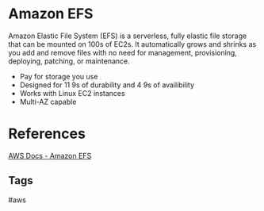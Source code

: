 # Amazon EFS

Amazon Elastic File System (EFS) is a serverless, fully elastic file storage that can be mounted on 100s of EC2s. It automatically grows and shrinks as you add and remove files with no need for management, provisioning, deploying, patching, or maintenance.  

* Pay for storage you use  
* Designed for 11 9s of durability and 4 9s of availibility  
* Works with Linux EC2 instances  
* Multi-AZ capable  

# References
[AWS Docs - Amazon EFS](https://aws.amazon.com/efs/?nc2=type_a)  

## Tags
#aws
